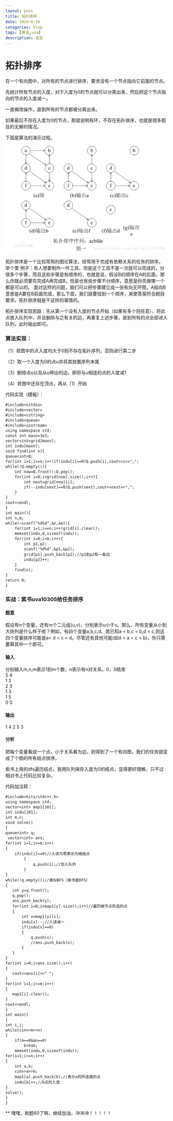 ```yaml
---
layout: post
title: 拓扑排序
date: 2019-6-10
categories: blog
tags: [算法,uva]
description: 语言
---
```

# 拓扑排序
在一个有向图中，对所有的节点进行排序，要求没有一个节点指向它前面的节点。

先统计所有节点的入度，对于入度为0的节点就可以分离出来，然后把这个节点指向的节点的入度减一。

一直做改操作，直到所有的节点都被分离出来。

如果最后不存在入度为0的节点，那就说明有环，不存在拓扑排序，也就是很多题目的无解的情况。

下面是算法的演示过程。

 ![拓扑排序](/img/拓扑排序.png)

拓扑排序是一个比较常用的图论算法，经常用于完成有依赖关系的任务的排序。
举个栗 例子：有人想要制作一件工具，但是这个工具不是一次就可以完成的，分很多个步骤，而且这些步骤是有顺序的，也就是说，假设B的顺序在A的后面，那么你就必须要先完成A再完成B，但是也有些步骤不分顺序，意思是你先做哪一个都是可以的。
面对这样的问题，我们可以把步骤建立成一张有向无环图，A指向B意思是A要在B前面完成，那么下面，我们就要找到一个顺序，来使答案符合题目要求。拓扑排序就是干这样的事情的。

拓扑排序实现思路：先从第一个没有入度的节点开始（如果有多个则任意），将此点放入队列中，并且删除与之有关的边，再重复上述步骤，直到所有的点全部进入队列，此时输出即可。

### 算法实现：

（1）若图中的点入度均大于0则不存在拓扑序列，否则进行第二步

（2）取一个入度为0的点u并将其放置序列末尾

（3）删除点u以及从u伸出的边，即将与u相连的点的入度减1

（4）若图中还存在顶点，再从（1）开始

代码实现（模板）：

    #include<cstdio> 
    #include<vector>
    #include<cstring>
    #include<queue>
    #include<iostream>
    using namespace std;
    const int maxn=1e3;
    vector<int>grid[maxn];
    int indu[maxn];
    void find(int n){
	queue<int>Q;
	for(int i=1;i<=n;i++)if(indu[i]==0)Q.push(i),cout<<i<<",";
	while(!Q.empty()){
		int now=Q.front();Q.pop();
		for(int i=0;i<grid[now].size();i++){
			int next=grid[now][i];
			if(--indu[next]==0)Q.push(next),cout<<next<<",";
		}
	}
	cout<<endl;
    }
    int main(){
	int n,m;
	while(~scanf("%d%d",&n,&m)){
		for(int i=1;i<=n;i++)grid[i].clear();
		memset(indu,0,sizeof(indu));
		for(int i=0;i<m;i++){
			int p1,p2;
			scanf("%d%d",&p1,&p2);
			grid[p1].push_back(p2);//p1到p2有一条边
			indu[p2]++;
		}
		find(n);
	}
	return 0;
    }

### 实战：紫书uva10305给任务排序

#### 题意
假设有n个变量，还有m个二元组(u,v)，分别表示u小于v。那么，所有变量从小到大排列是什么样子呢？例如，有四个变量a,b,c,d。若已知a < b,c < b,d < c,则这四个变量排序可能是a< d < c < d。尽管还有其他可能(如d < a < c < b)，你只需要算其中一个即可。

#### 输入
分别输入m,n,m表示1到m个数，n表示有n对关系。0，0结束</br>
5 4</br>
1 2</br>
2 3</br>
1 3</br>
1 5</br>
0 0</br>

#### 输出

1 4 2 5 3

#### 分析
把每个变量看成一个点，小于关系看为边，则得到了一个有向图，我们的任务就变成了个图的所有结点排序。

   紫书上用的dfs遍历结点，我用队列保存入度为0的结点，显得更好理解，只不过相对书上代码比较复杂。


代码加注释：</br>

    #include<bits/stdc++.h>
    using namespace std;
    vector<int> map1[101];
    int indu[101];
    int m,n;
    void solve()
    {
    queue<int> q;
     vector<int> ans;
    for(int i=1;i<=m;i++)
    {
        if(indu[i]==0)//入读为零表示为根结点
            {
                q.push(i);//加入队列
            }
    }
    while(!q.empty())//类似BFS（紫书是DFS）
    {
       int y=q.front();
       q.pop();
       ans.push_back(y);
       for(int i=0;i<map1[y].size();i++)//遍历根节点所连的点
       {
           int x=map1[y][i];
           indu[x]--;//入读减一
           if(indu[x]==0)
           {
               q.push(x);
               //ans.push_back(x);
           }
       }
    }
    for(int i=0;i<ans.size();i++)
    {
       cout<<ans[i]<<" ";
    }
    for(int i=1;i<=m;i++)
    {
       map1[i].clear();
    }
    cout<<endl;
    }
    int main()
    {
    int i,j;
    while(cin>>m>>n)
    {
        if(m==0&&n==0)
            break;
        memset(indu,0,sizeof(indu));
    for(i=1;i<=n;i++)
    {
        int a,b;
        cin>>a>>b;
        map1[a].push_back(b);//表示a的所连接的点
        indu[b]++;//b点的入度
    }
    solve();
    }
    }


** 嘿嘿，刷题60了啊，继续加油，冲冲冲！！！！！







